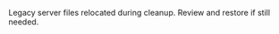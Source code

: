 <!-- FILE: _trash/srv/blackroad-api/README.md -->
Legacy server files relocated during cleanup. Review and restore if still needed.
